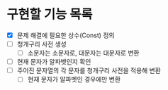 # 구현할 기능 목록
* [x] 문제 해결에 필요한 상수(Const) 정의
* [ ] 청개구리 사전 생성
    * [ ] 소문자는 소문자로, 대문자는 대문자로 변환
* [ ] 현재 문자가 알파벳인지 확인
* [ ] 주어진 문자열의 각 문자를 청개구리 사전을 적용해 변환
    * [ ] 현재 문자가 알파벳인 경우에만 변환